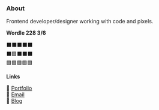 ### About

Frontend developer/designer working with code and pixels.


**Wordle 228 3/6**

⬛⬛⬛⬛⬛ <br />
⬛🟩⬛⬛⬛ <br />
🟩🟩🟩🟩🟩 <br />

**Links**

🌿 [Portfolio](https://kimcc.dev) <br />
📮 [Email](mailto:kimccdev@protonmail.com) <br />
📓 [Blog](https://dev.to/kimcc)

<!--
**kimcc/kimcc** is a ✨ _special_ ✨ repository because its `README.md` (this file) appears on your GitHub profile.

Here are some ideas to get you started:

- 🔭 I’m currently working on ...
- 🌱 I’m currently learning ...
- 👯 I’m looking to collaborate on ...
- 🤔 I’m looking for help with ...
- 💬 Ask me about ...
- 📫 How to reach me: ...
- 😄 Pronouns: ...
- ⚡ Fun fact: ...
-->
